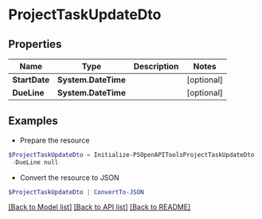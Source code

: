 # ProjectTaskUpdateDto
## Properties

Name | Type | Description | Notes
------------ | ------------- | ------------- | -------------
**StartDate** | **System.DateTime** |  | [optional] 
**DueLine** | **System.DateTime** |  | [optional] 

## Examples

- Prepare the resource
```powershell
$ProjectTaskUpdateDto = Initialize-PSOpenAPIToolsProjectTaskUpdateDto  -StartDate null `
 -DueLine null
```

- Convert the resource to JSON
```powershell
$ProjectTaskUpdateDto | ConvertTo-JSON
```

[[Back to Model list]](../README.md#documentation-for-models) [[Back to API list]](../README.md#documentation-for-api-endpoints) [[Back to README]](../README.md)

